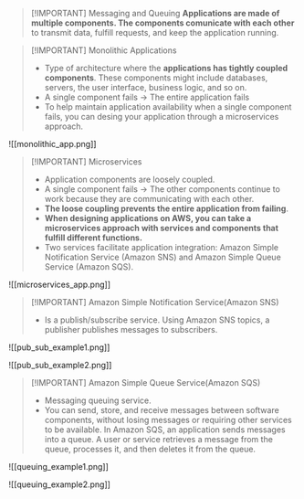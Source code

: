 
> [!IMPORTANT] Messaging and Queuing
> **Applications are made of multiple components. The components comunicate with each other** to transmit data, fulfill requests, and keep the application running.


> [!IMPORTANT] Monolithic Applications
> - Type of architecture where the **applications has tightly coupled components**. These components might include databases, servers, the user interface, business logic, and so on.
> - A single component fails -> The entire application fails
> - To help maintain application availability when a single component fails, you can desing your application through a microservices approach.


![[monolithic_app.png]]


> [!IMPORTANT] Microservices
> - Application components are loosely coupled.
> - A single component fails -> The other components continue to work because they are communicating with each other. 
> - **The loose coupling prevents the entire application from failing**.
> - **When designing applications on AWS, you can take a microservices approach with services and components that fulfill different functions.** 
> - Two services facilitate application integration: Amazon Simple Notification Service (Amazon SNS) and Amazon Simple Queue Service (Amazon SQS).


![[microservices_app.png]]



> [!IMPORTANT] Amazon Simple Notification Service(Amazon SNS)
> - Is a publish/subscribe service. Using Amazon SNS topics, a publisher publishes messages to subscribers.

![[pub_sub_example1.png]]

![[pub_sub_example2.png]]


> [!IMPORTANT] Amazon Simple Queue Service(Amazon SQS)
> - Messaging queuing service.
> - You can send, store, and receive messages between software components, without losing messages or requiring other services to be available. In Amazon SQS, an application sends messages into a queue. A user or service retrieves a message from the queue, processes it, and then deletes it from the queue.


![[queuing_example1.png]]

![[queuing_example2.png]]
